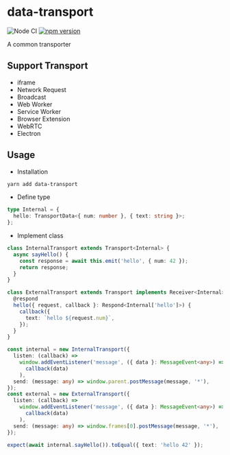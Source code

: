 # data-transport

![Node CI](https://github.com/unadlib/data-transport/workflows/Node%20CI/badge.svg)
[![npm version](https://badge.fury.io/js/data-transport.svg)](http://badge.fury.io/js/data-transport)

A common transporter

## Support Transport

- iframe
- Network Request
- Broadcast
- Web Worker
- Service Worker
- Browser Extension
- WebRTC
- Electron

## Usage

- Installation

```sh
yarn add data-transport
```

- Define type

```ts
type Internal = {
  hello: TransportData<{ num: number }, { text: string }>;
};
```

- Implement class

```ts
class InternalTransport extends Transport<Internal> {
  async sayHello() {
    const response = await this.emit('hello', { num: 42 });
    return response;
  }
}

class ExternalTransport extends Transport implements Receiver<Internal> {
  @respond
  hello({ request, callback }: Respond<Internal['hello']>) {
    callback({
      text: `hello ${request.num}`,
    });
  }
}

const internal = new InternalTransport({
  listen: (callback) =>
    window.addEventListener('message', ({ data }: MessageEvent<any>) =>
      callback(data)
    ),
  send: (message: any) => window.parent.postMessage(message, '*'),
});
const external = new ExternalTransport({
  listen: (callback) =>
    window.addEventListener('message', ({ data }: MessageEvent<any>) =>
      callback(data)
    ),
  send: (message: any) => window.frames[0].postMessage(message, '*'),
});

expect(await internal.sayHello()).toEqual({ text: 'hello 42' });
```

